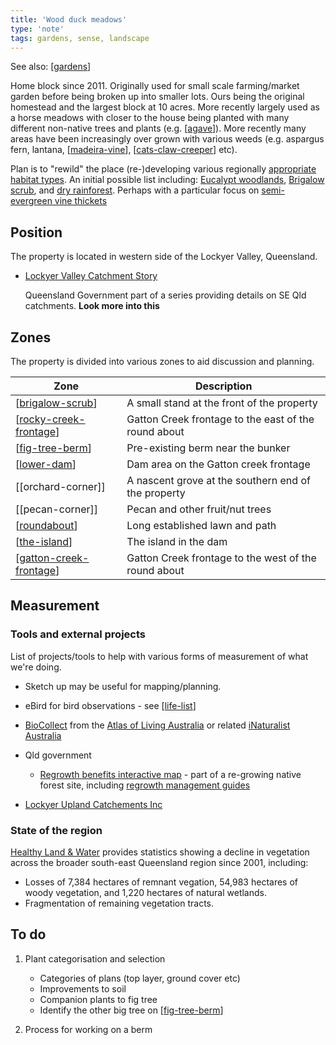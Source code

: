 ```yaml
---
title: 'Wood duck meadows'
type: 'note'
tags: gardens, sense, landscape
---
```


See also: [[gardens]]

Home block since 2011. Originally used for small scale farming/market garden before being broken up into smaller lots. Ours being the original homestead and the largest block at 10 acres. More recently largely used as a horse meadows with closer to the house being planted with many different non-native trees and plants (e.g. [[agave]]). More recently many areas have been increasingly over grown with various weeds (e.g. aspargus fern, lantana, [[madeira-vine]], [[cats-claw-creeper]] etc).

Plan is to "rewild" the place (re-)developing various regionally [appropriate habitat types](https://www.qld.gov.au/environment/plants-animals/habitats/habitat). An initial possible list including: [Eucalypt woodlands](https://www.qld.gov.au/environment/plants-animals/habitats/habitat/eucalypt-woodlands), [Brigalow scrub](https://www.qld.gov.au/environment/plants-animals/habitats/habitat/brigalow), and [dry rainforest](https://www.qld.gov.au/environment/plants-animals/habitats/habitat/dry-rainforest). Perhaps with a particular focus on [semi-evergreen vine thickets](https://apps.des.qld.gov.au/regional-ecosystems/details/?re=12.8.21)

## Position

The property is located in western side of the Lockyer Valley, Queensland.

- [Lockyer Valley Catchment Story](https://qgsp.maps.arcgis.com/apps/MapJournal/index.html?appid=e64a7303aff74f2e83454e6baf35651a)

    Queensland Government part of a series providing details on SE Qld catchments. **Look more into this**


## Zones

The property is divided into various zones to aid discussion and planning.

| Zone | Description |
| --- | --- |
| [[brigalow-scrub]] | A small stand at the front of the property |
| [[rocky-creek-frontage]] | Gatton Creek frontage to the east of the round about |
| [[fig-tree-berm]] | Pre-existing berm near the bunker |
| [[lower-dam]] | Dam area on the Gatton creek frontage |
| [[orchard-corner]] | A nascent grove at the southern end of the property | 
| [[pecan-corner]] | Pecan and other fruit/nut trees |
| [[roundabout]] | Long established lawn and path |
| [[the-island]] | The island in the dam |
| [[gatton-creek-frontage]] | Gatton Creek frontage to the west of the round about |

## Measurement

### Tools and external projects

List of projects/tools to help with various forms of measurement of what we're doing.

- Sketch up may be useful for mapping/planning.
- eBird for bird observations - see [[life-list]]
- [BioCollect](https://www.ala.org.au/biocollect/) from the [Atlas of Living Australia](https://www.ala.org.au/) or related [iNaturalist Australia](https://inaturalist.ala.org.au/)
- Qld government
    - [Regrowth benefits interactive map](https://www.qld.gov.au/environment/plants-animals/habitats/regrowth/regrowth-mapping) - part of a re-growing native forest site, including [regrowth management guides](https://www.qld.gov.au/environment/plants-animals/habitats/regrowth/regrowth-guides)

- [Lockyer Upland Catchements Inc](https://www.lockyeruplandscatchmentsinc.org.au/)

### State of the region

[Healthy Land & Water](https://www.hlw.org.au/region/about/natural-assets/nature#gsc.tab=0) provides statistics showing a decline in vegetation across the broader south-east Queensland region since 2001, including:

- Losses of 7,384 hectares of remnant vegation, 54,983 hectares of woody vegetation, and 1,220 hectares of natural wetlands.
- Fragmentation of remaining vegetation tracts.


## To do

1. Plant categorisation and selection

    - Categories of plans (top layer, ground cover etc)
    - Improvements to soil
    - Companion plants to fig tree
    - Identify the other big tree on [[fig-tree-berm]]

2. Process for working on a berm


[//begin]: # "Autogenerated link references for markdown compatibility"
[gardens]: gardens "Gardens"
[agave]: plants/agave "Agave"
[madeira-vine]: plants/madeira-vine "Madeira vine"
[cats-claw-creeper]: plants/cats-claw-creeper "Cats claw creeper"
[brigalow-scrub]: brigalow-scrub "Brigalow scrub"
[rocky-creek-frontage]: rocky-creek-frontage "Rocky Creek Frontage"
[fig-tree-berm]: fig-tree-berm "Fig tree berm"
[lower-dam]: lower-dam "The lower dam"
[roundabout]: roundabout "Roundabout"
[the-island]: the-island "The Island"
[gatton-creek-frontage]: gatton-creek-frontage "Gatton creek frontage"
[life-list]: ../birdwatching/life-list "Life list"
[//end]: # "Autogenerated link references"